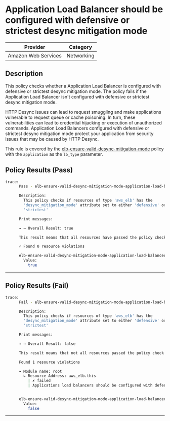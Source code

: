 # Application Load Balancer should be configured with defensive or strictest desync mitigation mode

| Provider            | Category     |
|---------------------|--------------|
| Amazon Web Services | Networking   |

## Description

This policy checks whether a Application Load Balancer is configured with defensive or strictest desync mitigation mode. The policy fails if the Application Load Balancer isn't configured with defensive or strictest desync mitigation mode.

HTTP Desync issues can lead to request smuggling and make applications vulnerable to request queue or cache poisoning. In turn, these vulnerabilities can lead to credential hijacking or execution of unauthorized commands. Application Load Balancers configured with defensive or strictest desync mitigation mode protect your application from security issues that may be caused by HTTP Desync.

This rule is covered by the [elb-ensure-valid-desync-mitigation-mode](https://github.com/hashicorp/policy-library-NIST-Policy-Set-for-AWS-Terraform/blob/main/policies/elb/elb-ensure-valid-desync-mitigation-mode.sentinel) policy with the `application` as the `lb_type` parameter.

## Policy Results (Pass)
```bash
trace:
      Pass - elb-ensure-valid-desync-mitigation-mode-application-load-balancer.sentinel

      Description:
        This policy checks if resources of type 'aws_elb' has the
        'desync_mitigation_mode' attribute set to either 'defensive' or
        'strictest'

      Print messages:

      → → Overall Result: true

      This result means that all resources have passed the policy check for the policy elb-ensure-valid-desync-mitigation-mode.

      ✓ Found 0 resource violations

      elb-ensure-valid-desync-mitigation-mode-application-load-balancer.sentinel:45:1 - Rule "main"
        Value:
          true
```

---

## Policy Results (Fail)
```bash
trace:
      Fail - elb-ensure-valid-desync-mitigation-mode-application-load-balancer.sentinel

      Description:
        This policy checks if resources of type 'aws_elb' has the
        'desync_mitigation_mode' attribute set to either 'defensive' or
        'strictest'

      Print messages:

      → → Overall Result: false

      This result means that not all resources passed the policy check and the protected behavior is not allowed for the policy elb-ensure-valid-desync-mitigation-mode.

      Found 1 resource violations

      → Module name: root
        ↳ Resource Address: aws_elb.this
          | ✗ failed
          | Applications load balancers should be configured with defensive or strictest desync mitigation mode. Refer to https://docs.aws.amazon.com/securityhub/latest/userguide/elb-controls.html#elb-12 for more details.


      elb-ensure-valid-desync-mitigation-mode-application-load-balancer.sentinel:45:1 - Rule "main"
        Value:
          false
```

---